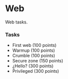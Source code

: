 # Web

Web tasks.

### Tasks
* First web (100 points)
* Warmup (100 points)
* Crumble (100 points)
* Secure zone (150 points)
* ¿Hello? (300 points)
* Privileged (300 points)
